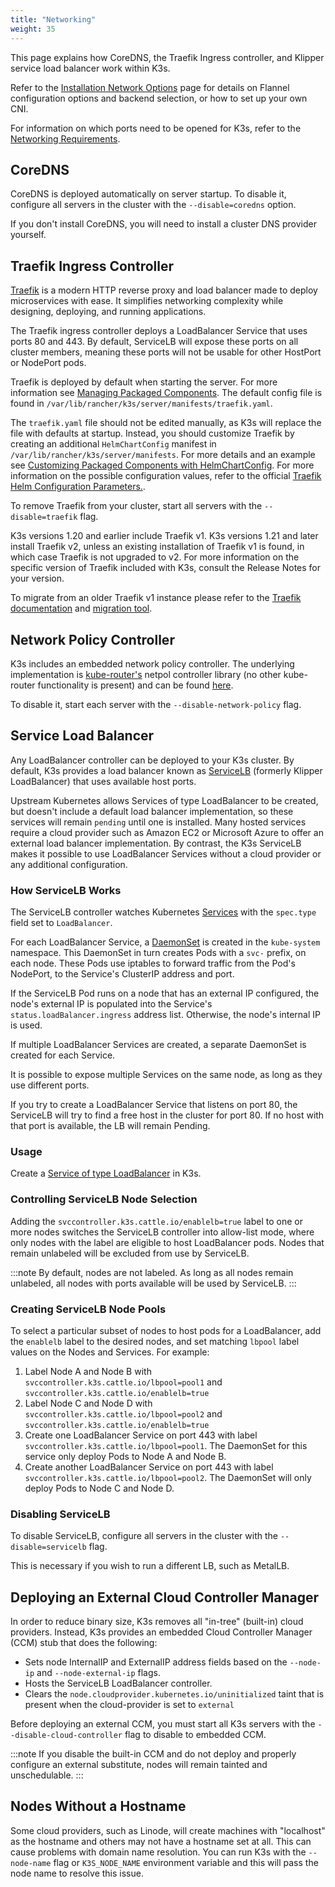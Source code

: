 ```yaml
---
title: "Networking"
weight: 35
---
```


This page explains how CoreDNS, the Traefik Ingress controller, and Klipper service load balancer work within K3s.

Refer to the [Installation Network Options](../installation/network-options.md) page for details on Flannel configuration options and backend selection, or how to set up your own CNI.

For information on which ports need to be opened for K3s, refer to the [Networking Requirements](../installation/requirements.md#networking).

## CoreDNS

CoreDNS is deployed automatically on server startup. To disable it, configure all servers in the cluster with the `--disable=coredns` option.

If you don't install CoreDNS, you will need to install a cluster DNS provider yourself.

## Traefik Ingress Controller

[Traefik](https://traefik.io/) is a modern HTTP reverse proxy and load balancer made to deploy microservices with ease. It simplifies networking complexity while designing, deploying, and running applications.

The Traefik ingress controller deploys a LoadBalancer Service that uses ports 80 and 443. By default, ServiceLB will expose these ports on all cluster members, meaning these ports will not be usable for other HostPort or NodePort pods.

Traefik is deployed by default when starting the server. For more information see [Managing Packaged Components](../installation/packaged-components.md). The default config file is found in `/var/lib/rancher/k3s/server/manifests/traefik.yaml`.

The `traefik.yaml` file should not be edited manually, as K3s will replace the file with defaults at startup. Instead, you should customize Traefik by creating an additional `HelmChartConfig` manifest in `/var/lib/rancher/k3s/server/manifests`. For more details and an example see [Customizing Packaged Components with HelmChartConfig](../helm/helm.md#customizing-packaged-components-with-helmchartconfig). For more information on the possible configuration values, refer to the official [Traefik Helm Configuration Parameters.](https://github.com/traefik/traefik-helm-chart/tree/master/traefik).

To remove Traefik from your cluster, start all servers with the `--disable=traefik` flag.

K3s versions 1.20 and earlier include Traefik v1. K3s versions 1.21 and later install Traefik v2, unless an existing installation of Traefik v1 is found, in which case Traefik is not upgraded to v2. For more information on the specific version of Traefik included with K3s, consult the Release Notes for your version.

To migrate from an older Traefik v1 instance please refer to the [Traefik documentation](https://doc.traefik.io/traefik/migration/v1-to-v2/) and [migration tool](https://github.com/traefik/traefik-migration-tool).

## Network Policy Controller

K3s includes an embedded network policy controller. The underlying implementation is [kube-router's](https://github.com/cloudnativelabs/kube-router) netpol controller library (no other kube-router functionality is present) and can be found [here](https://github.com/k3s-io/k3s/tree/master/pkg/agent/netpol). 

To disable it, start each server with the `--disable-network-policy` flag.

## Service Load Balancer

Any LoadBalancer controller can be deployed to your K3s cluster. By default, K3s provides a load balancer known as [ServiceLB](https://github.com/k3s-io/klipper-lb) (formerly Klipper LoadBalancer) that uses available host ports.

Upstream Kubernetes allows Services of type LoadBalancer to be created, but doesn't include a default load balancer implementation, so these services will remain `pending` until one is installed. Many hosted services require a cloud provider such as Amazon EC2 or Microsoft Azure to offer an external load balancer implementation. By contrast, the K3s ServiceLB makes it possible to use LoadBalancer Services without a cloud provider or any additional configuration.

### How ServiceLB Works

The ServiceLB controller watches Kubernetes [Services](https://kubernetes.io/docs/concepts/services-networking/service/) with the `spec.type` field set to `LoadBalancer`.

For each LoadBalancer Service, a [DaemonSet](https://kubernetes.io/docs/concepts/workloads/controllers/daemonset/) is created in the `kube-system` namespace. This DaemonSet in turn creates Pods with a `svc-` prefix, on each node. These Pods use iptables to forward traffic from the Pod's NodePort, to the Service's ClusterIP address and port.

If the ServiceLB Pod runs on a node that has an external IP configured, the node's external IP is populated into the Service's `status.loadBalancer.ingress` address list. Otherwise, the node's internal IP is used.

If multiple LoadBalancer Services are created, a separate DaemonSet is created for each Service.

It is possible to expose multiple Services on the same node, as long as they use different ports.

If you try to create a LoadBalancer Service that listens on port 80, the ServiceLB will try to find a free host in the cluster for port 80. If no host with that port is available, the LB will remain Pending.

### Usage

Create a [Service of type LoadBalancer](https://kubernetes.io/docs/concepts/services-networking/service/#loadbalancer) in K3s.

### Controlling ServiceLB Node Selection

Adding the `svccontroller.k3s.cattle.io/enablelb=true` label to one or more nodes switches the ServiceLB controller into allow-list mode, where only nodes with the label are eligible to host LoadBalancer pods. Nodes that remain unlabeled will be excluded from use by ServiceLB.

:::note
By default, nodes are not labeled. As long as all nodes remain unlabeled, all nodes with ports available will be used by ServiceLB.
:::

### Creating ServiceLB Node Pools
To select a particular subset of nodes to host pods for a LoadBalancer, add the `enablelb` label to the desired nodes, and set matching `lbpool` label values on the Nodes and Services. For example:

1. Label Node A and Node B with `svccontroller.k3s.cattle.io/lbpool=pool1` and `svccontroller.k3s.cattle.io/enablelb=true`
2. Label Node C and Node D with `svccontroller.k3s.cattle.io/lbpool=pool2` and `svccontroller.k3s.cattle.io/enablelb=true`
3. Create one LoadBalancer Service on port 443 with label `svccontroller.k3s.cattle.io/lbpool=pool1`. The DaemonSet for this service only deploy Pods to Node A and Node B.
4. Create another LoadBalancer Service on port 443 with label `svccontroller.k3s.cattle.io/lbpool=pool2`. The DaemonSet will only deploy Pods to Node C and Node D.

### Disabling ServiceLB

To disable ServiceLB, configure all servers in the cluster with the `--disable=servicelb` flag.

This is necessary if you wish to run a different LB, such as MetalLB.

## Deploying an External Cloud Controller Manager

In order to reduce binary size, K3s removes all "in-tree" (built-in) cloud providers. Instead, K3s provides an embedded Cloud Controller Manager (CCM) stub that does the following:
- Sets node InternalIP and ExternalIP address fields based on the `--node-ip` and `--node-external-ip` flags.
- Hosts the ServiceLB LoadBalancer controller.
- Clears the `node.cloudprovider.kubernetes.io/uninitialized` taint that is present when the cloud-provider is set to `external` 

Before deploying an external CCM, you must start all K3s servers with the `--disable-cloud-controller` flag to disable to embedded CCM. 

:::note
If you disable the built-in CCM and do not deploy and properly configure an external substitute, nodes will remain tainted and unschedulable.
:::

## Nodes Without a Hostname

Some cloud providers, such as Linode, will create machines with "localhost" as the hostname and others may not have a hostname set at all. This can cause problems with domain name resolution. You can run K3s with the `--node-name` flag or `K3S_NODE_NAME` environment variable and this will pass the node name to resolve this issue.
